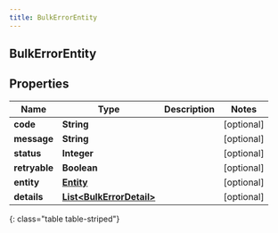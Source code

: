 ```yaml
---
title: BulkErrorEntity
---
```


## BulkErrorEntity

## Properties

| Name          | Type                                                                       | Description | Notes      |
| ------------- | -------------------------------------------------------------------------- | ----------- | ---------- |
| **code**      | <!----><!---->**String**<!---->                                            |             | [optional] |
| **message**   | <!----><!---->**String**<!---->                                            |             | [optional] |
| **status**    | <!----><!---->**Integer**<!---->                                           |             | [optional] |
| **retryable** | <!----><!---->**Boolean**<!---->                                           |             | [optional] |
| **entity**    | <!----><!---->[**Entity**](Entity.md)<!---->                               |             | [optional] |
| **details**   | <!----><!---->[**List&lt;BulkErrorDetail&gt;**](BulkErrorDetail.md)<!----> |             | [optional] |

{: class="table table-striped"}
